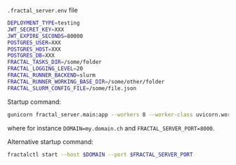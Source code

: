 
`.fractal_server.env` file
```bash
DEPLOYMENT_TYPE=testing
JWT_SECRET_KEY=XXX
JWT_EXPIRE_SECONDS=80000
POSTGRES_USER=XXX
POSTGRES_HOST=XXX
POSTGRES_DB=XXX
FRACTAL_TASKS_DIR=/some/folder
FRACTAL_LOGGING_LEVEL=20
FRACTAL_RUNNER_BACKEND=slurm
FRACTAL_RUNNER_WORKING_BASE_DIR=/some/other/folder
FRACTAL_SLURM_CONFIG_FILE=/some/file.json
```

Startup command:
```bash
gunicorn fractal_server.main:app --workers 8 --worker-class uvicorn.workers.UvicornWorker --bind $DOMAIN:$FRACTAL_SERVER_PORT --access-logfile server_logs/fractal-server.out --error-logfile server_logs/fractal-server.err
```
where for instance `DOMAIN=my.domain.ch` and `FRACTAL_SERVER_PORT=8000`.

Alternative startup command:
```bash
fractalctl start --host $DOMAIN --port $FRACTAL_SERVER_PORT
```

